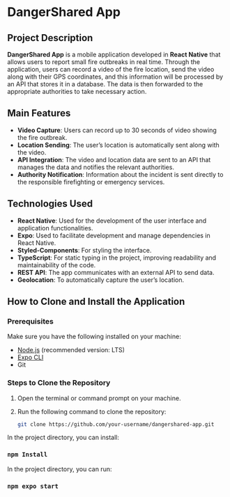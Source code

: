 # DangerShared App

## Project Description
**DangerShared App** is a mobile application developed in **React Native** that allows users to report small fire outbreaks in real time. Through the application, users can record a video of the fire location, send the video along with their GPS coordinates, and this information will be processed by an API that stores it in a database. The data is then forwarded to the appropriate authorities to take necessary action.

## Main Features
- **Video Capture**: Users can record up to 30 seconds of video showing the fire outbreak.
- **Location Sending**: The user’s location is automatically sent along with the video.
- **API Integration**: The video and location data are sent to an API that manages the data and notifies the relevant authorities.
- **Authority Notification**: Information about the incident is sent directly to the responsible firefighting or emergency services.

## Technologies Used
- **React Native**: Used for the development of the user interface and application functionalities.
- **Expo**: Used to facilitate development and manage dependencies in React Native.
- **Styled-Components**: For styling the interface.
- **TypeScript**: For static typing in the project, improving readability and maintainability of the code.
- **REST API**: The app communicates with an external API to send data.
- **Geolocation**: To automatically capture the user’s location.

## How to Clone and Install the Application

### Prerequisites
Make sure you have the following installed on your machine:
- [Node.js](https://nodejs.org) (recommended version: LTS)
- [Expo CLI](https://docs.expo.dev/get-started/installation/)
- Git

### Steps to Clone the Repository

1. Open the terminal or command prompt on your machine.

2. Run the following command to clone the repository:

   ```bash
   git clone https://github.com/your-username/dangershared-app.git


In the project directory, you can install:

### `npm Install`

In the project directory, you can run:

### `npm expo start`
